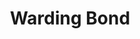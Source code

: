 ---
title: "Warding Bond"
permalink: /spells/warding-bond/
tags:
  - Spell
  - 2nd Level
  - Abjuration
available_for:
  - Cleric
level: "2nd Level"
school: "Abjuration"
range: "Touch"
comp:
  - V
  - S
  - M
material: "a pair of platinum rings worth at least 50gp each, which you and the target must wear for the duration."
duration: "1 Hour"
description: |
  This spell wards a willing creature you touch and creates a mystic connection between you and the target until the spell ends. While the target is within 60 feet of you, it gains a +1 bonus to AC and saving throws, and it has resistance to all damage. Also, each time it takes damage, you take the same amount of damage.

  The spell ends if you drop to 0 hit points or if you and the target become separated by more than 60 feet.

  It also ends if the spell is cast again on either of the connected creatures. You can also dismiss the spell as an action.
excerpt: "This spell wards a willing creature you touch and creates a mystic connection between you and the target until the spell ends."
source: "Basic Rules"
---
